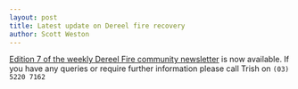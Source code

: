 ```yaml
---
layout: post
title: Latest update on Dereel fire recovery
author: Scott Weston
---
```

[Edition 7 of the weekly Dereel Fire community newsletter](/wp-content/uploads/2013/05/DereelFireCommunityNewsletter_Edition7_7May2013FINAL.pdf) is now available. If you have any
queries or require further information please call Trish on `(03) 5220 7162`
